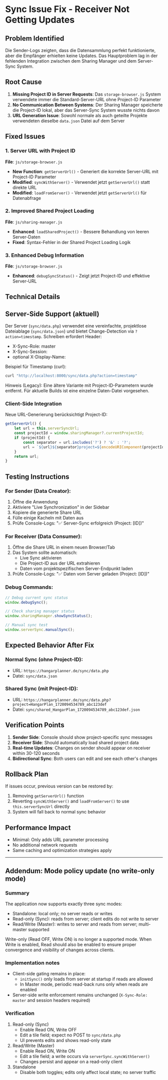 # Sync Issue Fix - Receiver Not Getting Updates

## Problem Identified

Die Sender-Logs zeigten, dass die Datensammlung perfekt funktionierte, aber die Empfänger erhielten keine Updates. Das Hauptproblem lag in der fehlenden Integration zwischen dem Sharing Manager und dem Server-Sync System.

## Root Cause

1. **Missing Project ID in Server Requests**: Das `storage-browser.js` System verwendete immer die Standard-Server-URL ohne Project-ID Parameter
2. **No Communication Between Systems**: Der Sharing Manager speicherte die Project-ID lokal, aber das Server-Sync System wusste nichts davon
3. **URL Generation Issue**: Sowohl normale als auch geteilte Projekte verwendeten dieselbe `data.json` Datei auf dem Server

## Fixed Issues

### 1. Server URL with Project ID

**File**: `js/storage-browser.js`

- **New Function**: `getServerUrl()` - Generiert die korrekte Server-URL mit Project-ID Parameter
- **Modified**: `syncWithServer()` - Verwendet jetzt `getServerUrl()` statt direkte URL
- **Modified**: `loadFromServer()` - Verwendet jetzt `getServerUrl()` für Datenabfrage

### 2. Improved Shared Project Loading

**File**: `js/sharing-manager.js`

- **Enhanced**: `loadSharedProject()` - Bessere Behandlung von leeren Server-Daten
- **Fixed**: Syntax-Fehler in der Shared Project Loading Logik

### 3. Enhanced Debug Information

**File**: `js/storage-browser.js`

- **Enhanced**: `debugSyncStatus()` - Zeigt jetzt Project-ID und effektive Server-URL

## Technical Details

## Server-Side Support (aktuell)

Der Server (`sync/data.php`) verwendet eine vereinfachte, projektlose Dateiablage (`sync/data.json`) und bietet Change-Detection via `?action=timestamp`. Schreiben erfordert Header:
- X-Sync-Role: master
- X-Sync-Session: <session>
- optional X-Display-Name: <name>

Beispiel für Timestamp (curl):
```bash
curl "http://localhost:8000/sync/data.php?action=timestamp"
```

Hinweis (Legacy): Eine ältere Variante mit Project-ID-Parametern wurde entfernt. Für aktuelle Builds ist eine einzelne Daten-Datei vorgesehen.

### Client-Side Integration

Neue URL-Generierung berücksichtigt Project-ID:

```javascript
getServerUrl() {
    let url = this.serverSyncUrl;
    const projectId = window.sharingManager?.currentProjectId;
    if (projectId) {
        const separator = url.includes('?') ? '&' : '?';
        url = `${url}${separator}project=${encodeURIComponent(projectId)}`;
    }
    return url;
}
```

## Testing Instructions

### For Sender (Data Creator):

1. Öffne die Anwendung
2. Aktiviere "Live Synchronization" in der Sidebar
3. Kopiere die generierte Share URL
4. Fülle einige Kacheln mit Daten aus
5. Prüfe Console-Logs: "✅ Server-Sync erfolgreich (Project: [ID])"

### For Receiver (Data Consumer):

1. Öffne die Share URL in einem neuen Browser/Tab
2. Das System sollte automatisch:
   - Live Sync aktivieren
   - Die Project-ID aus der URL extrahieren
   - Daten vom projektspezifischen Server-Endpunkt laden
3. Prüfe Console-Logs: "✅ Daten vom Server geladen (Project: [ID])"

### Debug Commands:

```javascript
// Debug current sync status
window.debugSync();

// Check sharing manager status
window.sharingManager.showSyncStatus();

// Manual sync test
window.serverSync.manualSync();
```

## Expected Behavior After Fix

### Normal Sync (ohne Project-ID):

- URL: `https://hangarplanner.de/sync/data.php`
- Datei: `sync/data.json`

### Shared Sync (mit Project-ID):

- URL: `https://hangarplanner.de/sync/data.php?project=HangarPlan_1720094534789_abc123def`
- Datei: `sync/shared_HangarPlan_1720094534789_abc123def.json`

## Verification Points

1. **Sender Side**: Console should show project-specific sync messages
2. **Receiver Side**: Should automatically load shared project data
3. **Real-time Updates**: Changes on sender should appear on receiver within 30-120 seconds
4. **Bidirectional Sync**: Both users can edit and see each other's changes

## Rollback Plan

If issues occur, previous version can be restored by:

1. Removing `getServerUrl()` function
2. Reverting `syncWithServer()` and `loadFromServer()` to use `this.serverSyncUrl` directly
3. System will fall back to normal sync behavior

## Performance Impact

- Minimal: Only adds URL parameter processing
- No additional network requests
- Same caching and optimization strategies apply

---

## Addendum: Mode policy update (no write-only mode)

### Summary
The application now supports exactly three sync modes:
- Standalone: local only; no server reads or writes
- Read-only (Sync): reads from server; client edits do not write to server
- Read/Write (Master): writes to server and reads from server; multi-master supported

Write-only (Read OFF, Write ON) is no longer a supported mode. When Write is enabled, Read should also be enabled to ensure proper convergence and visibility of changes across clients.

### Implementation notes
- Client-side gating remains in place:
  - `initSync()` only loads from server at startup if reads are allowed
  - In Master mode, periodic read-back runs only when reads are enabled
- Server-side write enforcement remains unchanged (`X-Sync-Role: master` and session headers required)

### Verification
1) Read-only (Sync)
   - Enable Read ON, Write OFF
   - Edit a tile field; expect no POST to `sync/data.php`
   - UI prevents edits and shows read-only state
2) Read/Write (Master)
   - Enable Read ON, Write ON
   - Edit a tile field; a write occurs via `serverSync.syncWithServer()`
   - Changes persist and appear on a read-only client
3) Standalone
   - Disable both toggles; edits only affect local state; no server traffic
